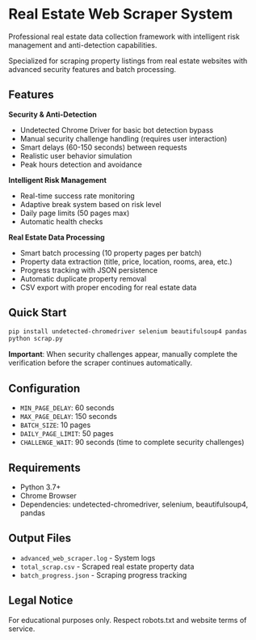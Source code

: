 # Real Estate Web Scraper System

Professional real estate data collection framework with intelligent risk management and anti-detection capabilities.

Specialized for scraping property listings from real estate websites with advanced security features and batch processing.

## Features

**Security & Anti-Detection**
- Undetected Chrome Driver for basic bot detection bypass
- Manual security challenge handling (requires user interaction)
- Smart delays (60-150 seconds) between requests
- Realistic user behavior simulation
- Peak hours detection and avoidance

**Intelligent Risk Management**
- Real-time success rate monitoring
- Adaptive break system based on risk level
- Daily page limits (50 pages max)
- Automatic health checks

**Real Estate Data Processing**
- Smart batch processing (10 property pages per batch)
- Property data extraction (title, price, location, rooms, area, etc.)
- Progress tracking with JSON persistence
- Automatic duplicate property removal
- CSV export with proper encoding for real estate data

## Quick Start

```bash
pip install undetected-chromedriver selenium beautifulsoup4 pandas
python scrap.py
```

**Important**: When security challenges appear, manually complete the verification before the scraper continues automatically.

## Configuration

- `MIN_PAGE_DELAY`: 60 seconds
- `MAX_PAGE_DELAY`: 150 seconds  
- `BATCH_SIZE`: 10 pages
- `DAILY_PAGE_LIMIT`: 50 pages
- `CHALLENGE_WAIT`: 90 seconds (time to complete security challenges)

## Requirements

- Python 3.7+
- Chrome Browser
- Dependencies: undetected-chromedriver, selenium, beautifulsoup4, pandas

## Output Files

- `advanced_web_scraper.log` - System logs
- `total_scrap.csv` - Scraped real estate property data
- `batch_progress.json` - Scraping progress tracking

## Legal Notice

For educational purposes only. Respect robots.txt and website terms of service. 
